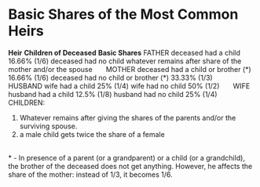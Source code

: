 Basic Shares of the Most Common Heirs
=====================================

**Heir**
**Children of Deceased**
**Basic Shares**
FATHER
deceased had a child
16.66% (1/6)
deceased had no child
whatever remains after share of the mother and/or the spouse
 
 
 
MOTHER
deceased had a child or brother (\*)
16.66% (1/6)
deceased had no child or brother (\*)
33.33% (1/3)
 
 
 
HUSBAND
wife had a child
25% (1/4)
wife had no child
50% (1/2)
 
 
 
WIFE
husband had a child
12.5% (1/8)
husband had no child
25% (1/4)
 
 
 
 
 
 
CHILDREN:
1. Whatever remains after giving the shares of the parents and/or the
surviving spouse.
2. a male child gets twice the share of a female

   
 \* - In presence of a parent (or a grandparent) or a child (or a
grandchild), the brother of the deceased does not get anything. However,
he affects the share of the mother: instead of 1/3, it becomes 1/6.


